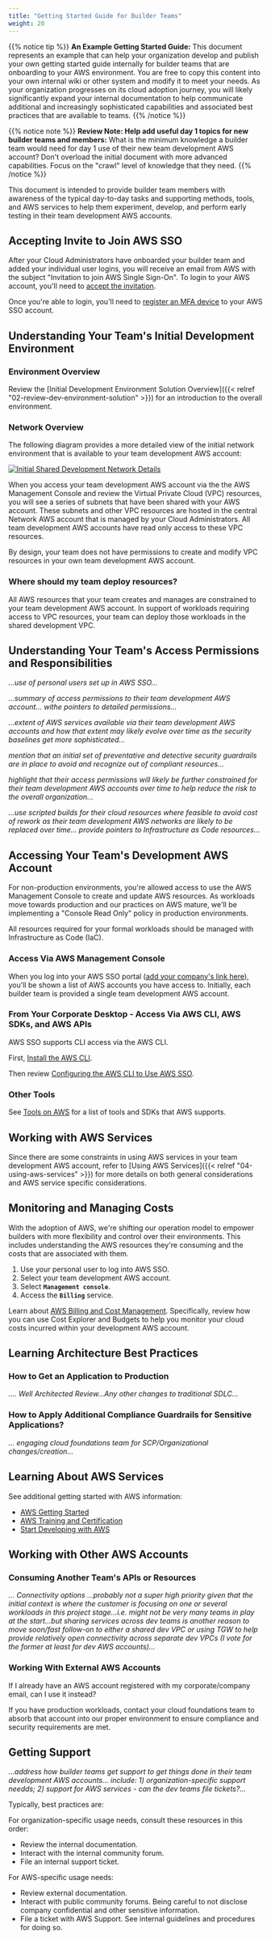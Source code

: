 ```yaml
---
title: "Getting Started Guide for Builder Teams"
weight: 20
---
```

{{% notice tip %}}
**An Example Getting Started Guide:** This document represents an example that can help your organization develop and publish your own getting started guide internally for builder teams that are onboarding to your AWS environment.  You are free to copy this content into your own internal wiki or other system and modify it to meet your needs. As your organization progresses on its cloud adoption journey, you will likely significantly expand your internal documentation to help communicate additional and increasingly sophisticated capabilities and associated best practices that are available to teams.
{{% /notice %}}

{{% notice note %}}
**Review Note: Help add useful day 1 topics for new builder teams and members:** What is the minimum knowledge a builder team would need for day 1 use of their new team development AWS account? Don't overload the initial document with more advanced capabilities. Focus on the "crawl" level of knowledge that they need.
{{% /notice %}}

This document is intended to provide builder team members with awareness of the typical day-to-day tasks and supporting methods, tools, and AWS services to help them experiment, develop, and perform early testing in their team development AWS accounts.

## Accepting Invite to Join AWS SSO

After your Cloud Administrators have onboarded your builder team and added your individual user logins, you will receive an email from AWS with the subject "Invitation to join AWS Single Sign-On".  To login to your AWS account, you'll need to [accept the invitation](https://docs.aws.amazon.com/singlesignon/latest/userguide/howtoactivateaccount.html).

Once you're able to login, you'll need to [register an MFA device](https://docs.aws.amazon.com/singlesignon/latest/userguide/user-device-registration.html) to your AWS SSO account.

## Understanding Your Team's Initial Development Environment

### Environment Overview

Review the [Initial Development Environment Solution Overview]({{< relref "02-review-dev-environment-solution" >}}) for an introduction to the overall environment.

### Network Overview

The following diagram provides a more detailed view of the initial network environment that is available to your team development AWS account:

[![Initial Shared Development Network Details](/images/01-dev/dev-network-initial-details.png)](/images/01-dev/dev-network-initial-details.png)

When you access your team development AWS account via the the AWS Management Console and review the Virtual Private Cloud (VPC) resources, you will see a series of subnets that have been shared with your AWS account.  These subnets and other VPC resources are hosted in the central Network AWS account that is managed by your Cloud Administrators.  All team development AWS accounts have read only access to these VPC resources.

By design, your team does not have permissions to create and modify VPC resources in your own team development AWS account.

### Where should my team deploy resources?

All AWS resources that your team creates and manages are constrained to your team development AWS account.  In support of workloads requiring access to VPC resources, your team can deploy those workloads in the shared development VPC.

## Understanding Your Team's Access Permissions and Responsibilities

*...use of personal users set up in AWS SSO...*

*...summary of access permissions to their team development AWS account... withe pointers to detailed permissions...*

*...extent of AWS services available via their team development AWS accounts and how that extent may likely evolve over time as the security baselines get more sophisticated...*

*mention that an initial set of preventative and detective security guardrails are in place to avoid and recognize out of compliant resources...*

*highlight that their access permissions will likely be further constrained for their team development AWS accounts over time to help reduce the risk to the overall organization...*

*...use scripted builds for their cloud resources where feasible to avoid cost of rework as their team development AWS networks are likely to be replaced over time... provide pointers to Infrastructure as Code resources...*

## Accessing Your Team's Development AWS Account

For non-production environments, you're allowed access to use the AWS Management Console to create and update AWS resources.  As workloads move towards production and our practices on AWS mature, we'll be implementing a "Console Read Only" policy in production environments.

All resources required for your formal workloads should be managed with Infrastructure as Code (IaC).

### Access Via AWS Management Console
When you log into your AWS SSO portal ([add your company's link here]()), you'll be shown a list of AWS accounts you have access to.  Initially, each builder team is provided a single team development AWS account.

### From Your Corporate Desktop - Access Via AWS CLI, AWS SDKs, and AWS APIs

AWS SSO supports CLI access via the AWS CLI.  

First, [Install the AWS CLI](https://docs.aws.amazon.com/cli/latest/userguide/install-cliv2.html).

Then review [Configuring the AWS CLI to Use AWS SSO](https://docs.aws.amazon.com/cli/latest/userguide/cli-configure-sso.html).

### Other Tools

See [Tools on AWS](https://aws.amazon.com/tools/) for a list of tools and SDKs that AWS supports.

## Working with AWS Services

Since there are some constraints in using AWS services in your team development AWS account, refer to  [Using AWS Services]({{< relref "04-using-aws-services" >}}) for more details on both general considerations and AWS service specific considerations. 

## Monitoring and Managing Costs

With the adoption of AWS, we're shifting our operation model to empower builders with more flexibility and control over their environments.  This includes understanding the AWS resources they're consuming and the costs that are associated with them.

1. Use your personal user to log into AWS SSO.
2. Select your team development AWS account.
3. Select **`Management console`**.
4. Access the **`Billing`** service.

Learn about [AWS Billing and Cost Management](https://docs.aws.amazon.com/awsaccountbilling/latest/aboutv2/billing-what-is.html). Specifically, review how you can use Cost Explorer and Budgets to help you monitor your cloud costs incurred within your development AWS account.

## Learning Architecture Best Practices

### How to Get an Application to Production

*.... Well Architected Review...Any other changes to traditional SDLC...*

### How to Apply Additional Compliance Guardrails for Sensitive Applications?
*... engaging cloud foundations team for SCP/Organizational changes/creation...*

## Learning About AWS Services

See additional getting started with AWS information:

* [AWS Getting Started](https://aws.amazon.com/getting-started/)
* [AWS Training and Certification](https://aws.amazon.com/training/?e=gs&p=gsrc)
* [Start Developing with AWS](https://aws.amazon.com/developers/getting-started/)

## Working with Other AWS Accounts

### Consuming Another Team's APIs or Resources

*... Connectivity options ...probably not a super high priority given that the initial context is where the customer is focusing on one or several workloads in this project stage...i.e. might not be very many teams in play at the start...but sharing services across dev teams is another reason to move soon/fast follow-on to either a shared dev VPC or using TGW to help provide relatively open connectivity across separate dev VPCs (I vote for the former at least for dev AWS accounts)...* 

### Working With External AWS Accounts

If I already have an AWS account registered with my corporate/company email, can I use it instead?

If you have production workloads, contact your cloud foundations team to absorb that account into our proper environment to ensure compliance and security requirements are met.

## Getting Support

*...address how builder teams get support to get things done in their team development AWS accounts... include: 1) organization-specific support needds; 2) support for AWS services - can the dev teams file tickets?...*

Typically, best practices are:

For organization-specific usage needs, consult these resources in this order:
* Review the internal documentation.
* Interact with the internal community forum.
* File an internal support ticket.

For AWS-specific usage needs:
* Review external documentation.
* Interact with public community forums. Being careful to not disclose company confidential and other sensitive information.
* File a ticket with AWS Support.  See internal guidelines and procedures for doing so.
